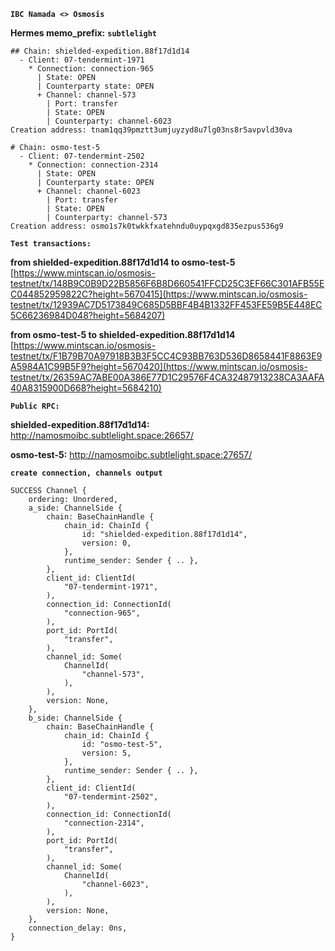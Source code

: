 **`IBC Namada <> Osmosis`**

**Hermes memo_prefix:** **`subtlelight`**
```
## Chain: shielded-expedition.88f17d1d14
  - Client: 07-tendermint-1971
    * Connection: connection-965
      | State: OPEN
      | Counterparty state: OPEN
      + Channel: channel-573
        | Port: transfer
        | State: OPEN
        | Counterparty: channel-6023
Creation address: tnam1qq39pmztt3umjuyzyd8u7lg03ns8r5avpvld30va
```
```
# Chain: osmo-test-5
  - Client: 07-tendermint-2502
    * Connection: connection-2314
      | State: OPEN
      | Counterparty state: OPEN
      + Channel: channel-6023
        | Port: transfer
        | State: OPEN
        | Counterparty: channel-573
Creation address: osmo1s7k0twkkfxatehndu0uypqxgd835ezpus536g9
```

**`Test transactions:`**

**from shielded-expedition.88f17d1d14 to osmo-test-5**   
[https://www.mintscan.io/osmosis-testnet/tx/148B9C0B9D22B5856F6B8D660541FFCD25C3EF66C301AFB55EC044852959822C?height=5670415](https://www.mintscan.io/osmosis-testnet/tx/12939AC7D5173849C685D5BBF4B4B1332FF453FE59B5E448EC5C66236984D048?height=5684207)

**from osmo-test-5 to shielded-expedition.88f17d1d14**  
[https://www.mintscan.io/osmosis-testnet/tx/F1B79B70A97918B3B3F5CC4C93BB763D536D8658441F8863E9A5984A1C99B5F9?height=5670420](https://www.mintscan.io/osmosis-testnet/tx/26359AC7ABE00A386E77D1C29576F4CA32487913238CA3AAFA40A8315900D668?height=5684210)

**`Public RPC:`**

**shielded-expedition.88f17d1d14:** http://namosmoibc.subtlelight.space:26657/

**osmo-test-5:** http://namosmoibc.subtlelight.space:27657/


**`create connection, channels output`**
```
SUCCESS Channel {
    ordering: Unordered,
    a_side: ChannelSide {
        chain: BaseChainHandle {
            chain_id: ChainId {
                id: "shielded-expedition.88f17d1d14",
                version: 0,
            },
            runtime_sender: Sender { .. },
        },
        client_id: ClientId(
            "07-tendermint-1971",
        ),
        connection_id: ConnectionId(
            "connection-965",
        ),
        port_id: PortId(
            "transfer",
        ),
        channel_id: Some(
            ChannelId(
                "channel-573",
            ),
        ),
        version: None,
    },
    b_side: ChannelSide {
        chain: BaseChainHandle {
            chain_id: ChainId {
                id: "osmo-test-5",
                version: 5,
            },
            runtime_sender: Sender { .. },
        },
        client_id: ClientId(
            "07-tendermint-2502",
        ),
        connection_id: ConnectionId(
            "connection-2314",
        ),
        port_id: PortId(
            "transfer",
        ),
        channel_id: Some(
            ChannelId(
                "channel-6023",
            ),
        ),
        version: None,
    },
    connection_delay: 0ns,
}
```
